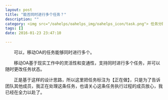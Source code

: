 ```yaml
---
layout: post
title: "能否同时进行多个任务？"
description: ""
category: <img src="/oahelps/oahelps_img/oahelps_icon/task.png"> 任务分配与使用
tags: []
date: 2016-01-23 23:47:10

---
```

&#160; &#160; &#160; &#160;可以，移动OA的任务能够同时进行多个。

&#160; &#160; &#160; &#160;移动OA基于现实工作中的灵活性和变通性，支持同时进行多个任务，并可以随时更改任务状态。

&#160; &#160; &#160; &#160;正是基于这样的设计思路，所以这里把任务标注为【正在做】，只是为了告诉团队其他成员，我正在处理这条任务，也请关心这条任务执行过程的成员放心，我已经在全力以赴了。
